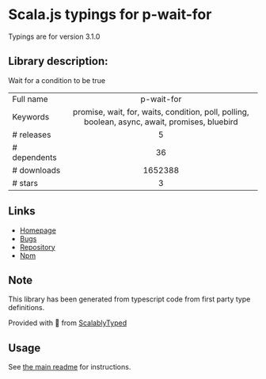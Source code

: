 
# Scala.js typings for p-wait-for

Typings are for version 3.1.0

## Library description:
Wait for a condition to be true

|                    |                 |
| ------------------ | :-------------: |
| Full name          | p-wait-for |
| Keywords           | promise, wait, for, waits, condition, poll, polling, boolean, async, await, promises, bluebird |
| # releases         | 5 |
| # dependents       | 36 |
| # downloads        | 1652388 |
| # stars            | 3 |

## Links
- [Homepage](https://github.com/sindresorhus/p-wait-for#readme)
- [Bugs](https://github.com/sindresorhus/p-wait-for/issues)
- [Repository](https://github.com/sindresorhus/p-wait-for)
- [Npm](https://www.npmjs.com/package/p-wait-for)
    


## Note
This library has been generated from typescript code from first party type definitions.

Provided with :purple_heart: from [ScalablyTyped](https://github.com/oyvindberg/ScalablyTyped)

## Usage
See [the main readme](../../readme.md) for instructions.


